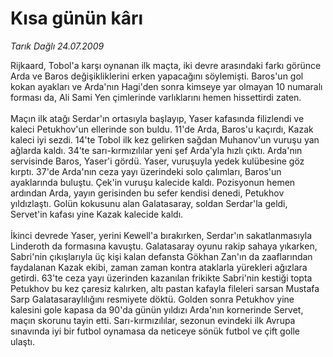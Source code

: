 # Kısa günün kârı

*Tarık Dağlı 24.07.2009*

<div class="taraf_structure_2col_1zq">
<div class="margen_n">



 <p>Rijkaard, Tobol'a karşı oynanan ilk maçta, iki devre arasındaki farkı görünce Arda ve Baros değişikliklerini erken yapacağını söylemişti. Baros'un gol kokan ayakları ve Arda'nın Hagi'den sonra kimseye yar olmayan 10 numaralı forması da, Ali Sami Yen çimlerinde varlıklarını hemen hissettirdi zaten. <br/><br/>Maçın ilk atağı Serdar'ın ortasıyla başlayıp, Yaser kafasında filizlendi ve kaleci Petukhov'un ellerinde son buldu. 11'de Arda, Baros'u kaçırdı, Kazak kaleci iyi sezdi. 14'te Tobol ilk kez gelirken sağdan Muhanov'un vuruşu yan ağlarda kaldı. 34'te sarı-kırmızılılar yeni şef Arda'yla hızlı çıktı. Arda'nın servisinde Baros, Yaser'i gördü. Yaser, vuruşuyla yedek kulübesine göz kırptı. 37'de Arda'nın ceza yayı üzerindeki solo çalımları, Baros'un ayaklarında buluştu. Çek'in vuruşu kalecide kaldı. Pozisyonun hemen ardından Arda, yayın gerisinden bu sefer kendisi denedi, Petukhov yıldızlaştı. Golün kokusunu alan Galatasaray, soldan Serdar'la geldi, Servet'in kafası yine Kazak kalecide kaldı. <br/><br/>İkinci devrede Yaser, yerini Kewell'a bırakırken, Serdar'ın sakatlanmasıyla Linderoth da formasına kavuştu. Galatasaray oyunu rakip sahaya yıkarken, Sabri'nin çıkışlarıyla üç kişi kalan defansta Gökhan Zan'ın da zaaflarından faydalanan Kazak ekibi, zaman zaman kontra ataklarla yürekleri ağızlara getirdi. 63'te ceza yayı üzerinden kazanılan frikikte Sabri'nin kestiği topta Petukhov bu kez çaresiz kalırken, altı pastan kafayla fileleri sarsan Mustafa Sarp Galatasaraylılığını resmiyete döktü. Golden sonra Petukhov yine kalesini gole kapasa da 90'da günün yıldızı Arda'nın kornerinde Servet, maçın skorunu tayin etti. Sarı-kırmızılılar, sezonun evindeki ilk Avrupa sınavında iyi bir futbol oynamasa da neticeye sönük futbol ve çift golle ulaştı.</p>
<br/>
<br/>
<br/>



<br/>


<div id="taraf_not">
</div>

</div>


</div>
